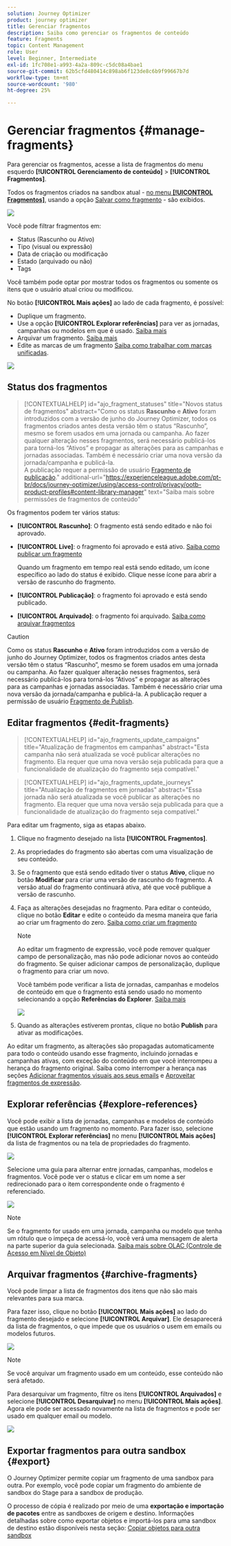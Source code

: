 ```yaml
---
solution: Journey Optimizer
product: journey optimizer
title: Gerenciar fragmentos
description: Saiba como gerenciar os fragmentos de conteúdo
feature: Fragments
topic: Content Management
role: User
level: Beginner, Intermediate
exl-id: 1fc708e1-a993-4a2a-809c-c5dc08a4bae1
source-git-commit: 62b5cfd480414c898ab6f123de8c6b9f99667b7d
workflow-type: tm+mt
source-wordcount: '980'
ht-degree: 25%

---
```


# Gerenciar fragmentos {#manage-fragments}

Para gerenciar os fragmentos, acesse a lista de fragmentos do menu esquerdo **[!UICONTROL Gerenciamento de conteúdo]** > **[!UICONTROL Fragmentos]**.

Todos os fragmentos criados na sandbox atual - [no menu **[!UICONTROL Fragmentos]**](#create-fragments), usando a opção [Salvar como fragmento](#save-as-fragment) - são exibidos.

![](assets/fragment-list-filters.png)

Você pode filtrar fragmentos em:

* Status (Rascunho ou Ativo)
* Tipo (visual ou expressão)
* Data de criação ou modificação
* Estado (arquivado ou não)
* Tags

Você também pode optar por mostrar todos os fragmentos ou somente os itens que o usuário atual criou ou modificou.

No botão **[!UICONTROL Mais ações]** ao lado de cada fragmento, é possível:

* Duplique um fragmento.
* Use a opção **[!UICONTROL Explorar referências]** para ver as jornadas, campanhas ou modelos em que é usado. [Saiba mais](#explore-references)
* Arquivar um fragmento. [Saiba mais](#archive-fragments)
* Edite as marcas de um fragmento [Saiba como trabalhar com marcas unificadas](../start/search-filter-categorize.md#tags).

![](assets/fragment-list-more-actions.png)

## Status dos fragmentos

>[!CONTEXTUALHELP]
>id="ajo_fragment_statuses"
>title="Novos status de fragmentos"
>abstract="Como os status **Rascunho** e **Ativo** foram introduzidos com a versão de junho do Journey Optimizer, todos os fragmentos criados antes desta versão têm o status “Rascunho”, mesmo se forem usados em uma jornada ou campanha. Ao fazer qualquer alteração nesses fragmentos, será necessário publicá-los para torná-los “Ativos” e propagar as alterações para as campanhas e jornadas associadas. Também é necessário criar uma nova versão da jornada/campanha e publicá-la. <br/>A publicação requer a permissão de usuário <a href="https://experienceleague.adobe.com/pt-br/docs/journey-optimizer/using/access-control/privacy/ootb-product-profiles#content-library-manage">Fragmento de publicação</a>."
>additional-url="https://experienceleague.adobe.com/pt-br/docs/journey-optimizer/using/access-control/privacy/ootb-product-profiles#content-library-manager" text="Saiba mais sobre permissões de fragmentos de conteúdo"

Os fragmentos podem ter vários status:

* **[!UICONTROL Rascunho]**: O fragmento está sendo editado e não foi aprovado.

* **[!UICONTROL Live]**: o fragmento foi aprovado e está ativo. [Saiba como publicar um fragmento](../content-management/create-fragments.md#publish)

  Quando um fragmento em tempo real está sendo editado, um ícone específico ao lado do status é exibido. Clique nesse ícone para abrir a versão de rascunho do fragmento.

* **[!UICONTROL Publicação]**: o fragmento foi aprovado e está sendo publicado.
* **[!UICONTROL Arquivado]**: o fragmento foi arquivado. [Saiba como arquivar fragmentos](#archive-fragments)

>[!CAUTION]
>
>Como os status **Rascunho** e **Ativo** foram introduzidos com a versão de junho do Journey Optimizer, todos os fragmentos criados antes desta versão têm o status “Rascunho”, mesmo se forem usados em uma jornada ou campanha. Ao fazer qualquer alteração nesses fragmentos, será necessário publicá-los para torná-los “Ativos” e propagar as alterações para as campanhas e jornadas associadas. Também é necessário criar uma nova versão da jornada/campanha e publicá-la. A publicação requer a permissão de usuário [Fragmento de Publish](../administration/ootb-product-profiles.md#content-library-manager).

## Editar fragmentos {#edit-fragments}

>[!CONTEXTUALHELP]
>id="ajo_fragments_update_campaigns"
>title="Atualização de fragmentos em campanhas"
>abstract="Esta campanha não será atualizada se você publicar alterações no fragmento. Ela requer que uma nova versão seja publicada para que a funcionalidade de atualização do fragmento seja compatível."

>[!CONTEXTUALHELP]
>id="ajo_fragments_update_journeys"
>title="Atualização de fragmentos em jornadas"
>abstract="Essa jornada não será atualizada se você publicar as alterações no fragmento. Ela requer que uma nova versão seja publicada para que a funcionalidade de atualização do fragmento seja compatível."

Para editar um fragmento, siga as etapas abaixo.

1. Clique no fragmento desejado na lista **[!UICONTROL Fragmentos]**.

1. As propriedades do fragmento são abertas com uma visualização de seu conteúdo.

1. Se o fragmento que está sendo editado tiver o status **Ativo**, clique no botão **Modificar** para criar uma versão de rascunho do fragmento. A versão atual do fragmento continuará ativa, até que você publique a versão de rascunho.

1. Faça as alterações desejadas no fragmento. Para editar o conteúdo, clique no botão **Editar** e edite o conteúdo da mesma maneira que faria ao criar um fragmento do zero. [Saiba como criar um fragmento](#create-from-scratch)

   >[!NOTE]
   >
   >Ao editar um fragmento de expressão, você pode remover qualquer campo de personalização, mas não pode adicionar novos ao conteúdo do fragmento. Se quiser adicionar campos de personalização, duplique o fragmento para criar um novo.

   Você também pode verificar a lista de jornadas, campanhas e modelos de conteúdo em que o fragmento está sendo usado no momento selecionando a opção **Referências do Explorer**. [Saiba mais](#explore-references)

   ![](assets/fragment-edit.png)

1. Quando as alterações estiverem prontas, clique no botão **Publish** para ativar as modificações.

Ao editar um fragmento, as alterações são propagadas automaticamente para todo o conteúdo usando esse fragmento, incluindo jornadas e campanhas ativas, com exceção do conteúdo em que você interrompeu a herança do fragmento original. Saiba como interromper a herança nas seções [Adicionar fragmentos visuais aos seus emails](../email/use-visual-fragments.md#break-inheritance) e [Aproveitar fragmentos de expressão](../personalization/use-expression-fragments.md#break-inheritance).

## Explorar referências {#explore-references}

Você pode exibir a lista de jornadas, campanhas e modelos de conteúdo que estão usando um fragmento no momento. Para fazer isso, selecione **[!UICONTROL Explorar referências]** no menu **[!UICONTROL Mais ações]** da lista de fragmentos ou na tela de propriedades do fragmento.

![](assets/fragment-explore-references.png)

Selecione uma guia para alternar entre jornadas, campanhas, modelos e fragmentos. Você pode ver o status e clicar em um nome a ser redirecionado para o item correspondente onde o fragmento é referenciado.

![](assets/fragment-usage-screen.png)

>[!NOTE]
>
>Se o fragmento for usado em uma jornada, campanha ou modelo que tenha um rótulo que o impeça de acessá-lo, você verá uma mensagem de alerta na parte superior da guia selecionada. [Saiba mais sobre OLAC (Controle de Acesso em Nível de Objeto)](../administration/object-based-access.md)

## Arquivar fragmentos {#archive-fragments}

Você pode limpar a lista de fragmentos dos itens que não são mais relevantes para sua marca.

Para fazer isso, clique no botão **[!UICONTROL Mais ações]** ao lado do fragmento desejado e selecione **[!UICONTROL Arquivar]**. Ele desaparecerá da lista de fragmentos, o que impede que os usuários o usem em emails ou modelos futuros.

![](assets/fragment-list-archive.png)

>[!NOTE]
>
>Se você arquivar um fragmento usado em um conteúdo, <!--it will remain in the email or template, but you won't be able to select it from the fragment list to edit it-->esse conteúdo não será afetado.

Para desarquivar um fragmento, filtre os itens **[!UICONTROL Arquivados]** e selecione **[!UICONTROL Desarquivar]** no menu **[!UICONTROL Mais ações]**. Agora ele pode ser acessado novamente na lista de fragmentos e pode ser usado em qualquer email ou modelo.

![](assets/fragment-list-unarchive.png)

## Exportar fragmentos para outra sandbox {#export}

O Journey Optimizer permite copiar um fragmento de uma sandbox para outra. Por exemplo, você pode copiar um fragmento do ambiente de sandbox do Stage para a sandbox de produção.

O processo de cópia é realizado por meio de uma **exportação e importação de pacotes** entre as sandboxes de origem e destino. Informações detalhadas sobre como exportar objetos e importá-los para uma sandbox de destino estão disponíveis nesta seção: [Copiar objetos para outra sandbox](../configuration/copy-objects-to-sandbox.md)
